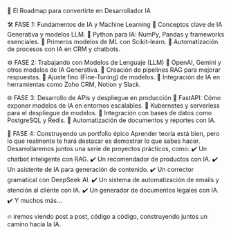 🚀 El Roadmap para convertirte en Desarrollador IA

🛠 FASE 1: Fundamentos de IA y Machine Learning
 📌 Conceptos clave de IA Generativa y modelos LLM.
 📌 Python para IA: NumPy, Pandas y frameworks esenciales.
 📌 Primeros modelos de ML con Scikit-learn.
 📌 Automatización de procesos con IA en CRM y chatbots.

⚙️ FASE 2: Trabajando con Modelos de Lenguaje (LLM)
 📌 OpenAI, Gemini y otros modelos de IA Generativa.
 📌 Creación de pipelines RAG para mejorar respuestas.
 📌 Ajuste fino (Fine-Tuning) de modelos.
 📌 Integración de IA en herramientas como Zoho CRM, Notion y Slack.

🌐 FASE 3: Desarrollo de APIs y despliegue en producción
 📌 FastAPI: Cómo exponer modelos de IA en entornos escalables.
 📌 Kubernetes y serverless para el despliegue de modelos.
 📌 Integración con bases de datos como PostgreSQL y Redis.
 📌 Automatización de documentos y reportes con IA.

💼 FASE 4: Construyendo un portfolio épico
 Aprender teoría está bien, pero lo que realmente te hará destacar es demostrar lo que sabes hacer. Desarrollaremos juntos una serie de proyectos prácticos, como:
 ✔️ Un chatbot inteligente con RAG.
 ✔️ Un recomendador de productos con IA.
 ✔️ Un asistente de IA para generación de contenido.
 ✔️ Un corrector gramatical con DeepSeek AI.
 ✔️ Un sistema de automatización de emails y atención al cliente con IA.
 ✔️ Un generador de documentos legales con IA.
 ✔️ Y muchos más...

🔥 iremos viendo post a post, código a código, construyendo juntos un camino hacia la IA.
